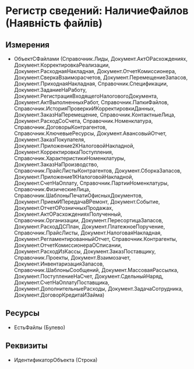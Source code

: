 ﻿# Регистр сведений: НаличиеФайлов (Наявність файлів)

## Измерения

- ОбъектСФайлами (Справочник.Лиды, Документ.АктОРасхождениях, Документ.КорректировкаРеализации, Документ.РасходнаяНакладная, Документ.ОтчетКомиссионера, Документ.СверкаВзаиморасчетов, Документ.ПеремещениеЗапасов, Документ.ПриходнаяНакладная, Справочник.Спецификации, Документ.ЗаданиеНаРаботу, Документ.РегистрацияВходящегоНалоговогоДокумента, Документ.АктВыполненныхРабот, Справочник.ПапкиФайлов, Справочник.ИсторияПроверкиИКорректировкиДанных, Документ.ЗаказНаПеремещение, Справочник.КонтактныеЛица, Документ.РасходСоСчета, Справочник.Номенклатура, Справочник.ДоговорыКонтрагентов, Справочник.КлючевыеРесурсы, Документ.АвансовыйОтчет, Документ.ЗаказПокупателя, Документ.Приложение2КНалоговойНакладной, Документ.КорректировкаПоступления, Справочник.ХарактеристикиНоменклатуры, Документ.ЗаказНаПроизводство, Справочник.ПрайсЛистыКонтрагентов, Документ.СборкаЗапасов, Документ.Приложение1КНалоговойНакладной, Документ.СчетНаОплату, Справочник.ПартииНоменклатуры, Справочник.ФизическиеЛица, Справочник.ШаблоныПечатиОфисныхДокументов, Документ.ПриемИПередачаВРемонт, Документ.Событие, Документ.ОтчетОРозничныхПродажах, Документ.АктОРасхожденияхПолученный, Справочник.Организации, Документ.ПересортицаЗапасов, Документ.РасходДСПлан, Документ.ПлатежноеПоручение, Справочник.ПрайсЛисты, Документ.НалоговаяНакладная, Документ.РегламентированныйОтчет, Справочник.Контрагенты, Документ.ОтчетКомиссионераОСписании, Документ.РасходИзКассы, Документ.ЗаказПоставщику, Справочник.Проекты, Документ.Взаимозачет, Документ.ИнвентаризацияЗапасов, Справочник.ШаблоныСообщений, Документ.МассоваяРассылка, Документ.ПоступлениеНаСчет, Документ.СдельныйНаряд, Документ.СчетНаОплатуПоставщика, Документ.ДополнительныеРасходы, Документ.ЗадачаСотрудника, Документ.ДоговорКредитаИЗайма)

## Ресурсы

- ЕстьФайлы (Булево)

## Реквизиты

- ИдентификаторОбъекта (Строка)

